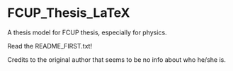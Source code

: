 # FCUP_Thesis_LaTeX
A thesis model for FCUP thesis, especially for physics.

Read the README_FIRST.txt!

Credits to the original author that seems to be no info about who he/she is.

